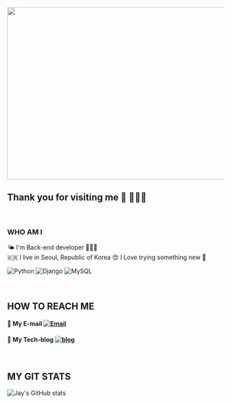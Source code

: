 <img align="center" src=https://user-images.githubusercontent.com/80879214/127741178-f4eb4ef2-45b2-4fa4-8cc8-6e65428aca55.JPG width=700 height=400>
<br/>

## Thank you for visiting me 👋 👨🏻‍💻          
<br/>

### WHO AM I       
 🌤  I'm Back-end developer  👨🏻‍💻      
 🇰🇷  I live in Seoul, Republic of Korea 
 😍  I Love trying something new  🚀    

<img alt="Python" src ="https://img.shields.io/badge/Python-3776AB?style=for-the-badge&logo=python&logoColor=white"> <img alt="Django" src ="https://img.shields.io/badge/Django-092E20?style=for-the-badge&logo=django&logoColor=white"> <img alt="MySQL" src ="https://img.shields.io/badge/MySQL-00000F?style=for-the-badge&logo=mysql&logoColor=white"> 

<br/>     

## HOW TO REACH ME      
####  📩  My E-mail [![Email](https://img.shields.io/badge/Gmail-00AC47?style=flat-square&logo=gmail&logoColor=white)](tlswo1313@gmail.com)
####  📔  My Tech-blog [![blog](https://img.shields.io/badge/Techblog-00AC47?style=flat-square&logo=Blogger&logoColor=white)](https://jake2.tistory.com/)
<br/>
    
## MY GIT STATS        
![Jay's GitHub stats](https://github-readme-stats.vercel.app/api?username=Jay9393)


